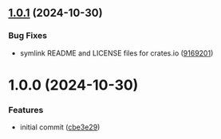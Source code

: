 ## [1.0.1](https://github.com/DASPRiD/jsonapi-deserialize-rs/compare/v1.0.0...v1.0.1) (2024-10-30)


### Bug Fixes

* symlink README and LICENSE files for crates.io ([9169201](https://github.com/DASPRiD/jsonapi-deserialize-rs/commit/9169201a6b8ffb95682d26bb2b1aa1e57e37866f))

# 1.0.0 (2024-10-30)


### Features

* initial commit ([cbe3e29](https://github.com/DASPRiD/jsonapi-deserialize-rs/commit/cbe3e29e536eab70843c0cc4338b036416bf0d80))
